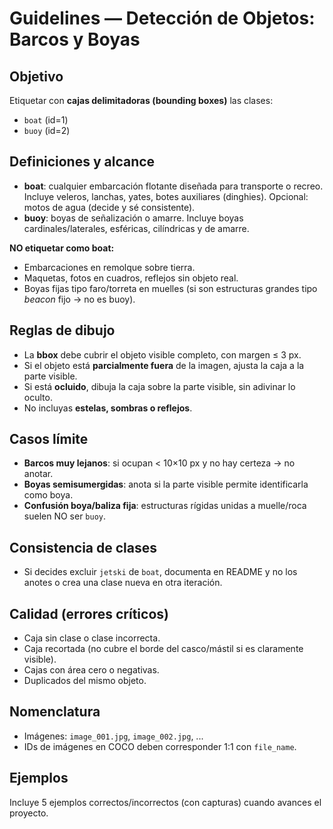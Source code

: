 # Guidelines — Detección de Objetos: Barcos y Boyas

## Objetivo
Etiquetar con **cajas delimitadoras (bounding boxes)** las clases:
- `boat` (id=1)
- `buoy` (id=2)

## Definiciones y alcance
- **boat**: cualquier embarcación flotante diseñada para transporte o recreo. Incluye veleros, lanchas, yates, botes auxiliares (dinghies). Opcional: motos de agua (decide y sé consistente).
- **buoy**: boyas de señalización o amarre. Incluye boyas cardinales/laterales, esféricas, cilíndricas y de amarre.

**NO etiquetar como boat:**
- Embarcaciones en remolque sobre tierra.
- Maquetas, fotos en cuadros, reflejos sin objeto real.
- Boyas fijas tipo faro/torreta en muelles (si son estructuras grandes tipo *beacon* fijo → no es buoy).

## Reglas de dibujo
- La **bbox** debe cubrir el objeto visible completo, con margen ≤ 3 px.
- Si el objeto está **parcialmente fuera** de la imagen, ajusta la caja a la parte visible.
- Si está **ocluido**, dibuja la caja sobre la parte visible, sin adivinar lo oculto.
- No incluyas **estelas, sombras o reflejos**.

## Casos límite
- **Barcos muy lejanos**: si ocupan < 10×10 px y no hay certeza → no anotar.
- **Boyas semisumergidas**: anota si la parte visible permite identificarla como boya.
- **Confusión boya/baliza fija**: estructuras rígidas unidas a muelle/roca suelen NO ser `buoy`.

## Consistencia de clases
- Si decides excluir `jetski` de `boat`, documenta en README y no los anotes o crea una clase nueva en otra iteración.

## Calidad (errores críticos)
- Caja sin clase o clase incorrecta.
- Caja recortada (no cubre el borde del casco/mástil si es claramente visible).
- Cajas con área cero o negativas.
- Duplicados del mismo objeto.

## Nomenclatura
- Imágenes: `image_001.jpg`, `image_002.jpg`, ...
- IDs de imágenes en COCO deben corresponder 1:1 con `file_name`.

## Ejemplos
Incluye 5 ejemplos correctos/incorrectos (con capturas) cuando avances el proyecto.
